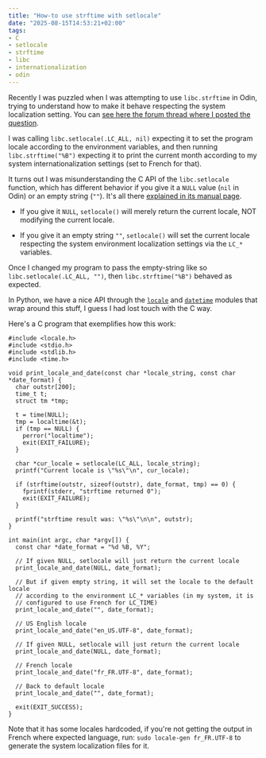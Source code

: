 ```yaml
---
title: "How-to use strftime with setlocale"
date: "2025-08-15T14:53:21+02:00"
tags:
- C
- setlocale
- strftime
- libc
- internationalization
- odin
---
```


Recently I was puzzled when I was attempting to use `libc.strftime` in Odin,
trying to understand how to make it behave respecting the system localization
setting. You can [see here the forum thread where I posted the question](https://forum.odin-lang.org/t/why-is-strftime-not-respecting-locale/1201).

I was calling `libc.setlocale(.LC_ALL, nil)` expecting it to set the program locale according to the environment variables, and then running `libc.strftime("%B")` expecting it to print the current month according to my system internationalization settings (set to French for that).

It turns out I was misunderstanding the C API of the `libc.setlocale` function,
which has different behavior if you give it a `NULL` value (`nil` in Odin)
or an empty string (`""`). It's all there [explained in its manual page](https://www.man7.org/linux/man-pages/man3/setlocale.3.html).

* If you give it `NULL`, `setlocale()` will merely return the current locale, NOT modifying the current locale.

* If you give it an empty string `""`, `setlocale()` will set the current locale respecting the system environment localization settings via the `LC_*` variables.

Once I changed my program to pass the empty-string like so `libc.setlocale(.LC_ALL, "")`, then `libc.strftime("%B")` behaved as expected.

In Python, we have a nice API through the [`locale`](https://docs.python.org/3/library/locale.html) and [`datetime`](https://docs.python.org/3/library/datetime.html) modules that wrap around this stuff, I guess I had lost touch with the C way.

Here's a C program that exemplifies how this work:

```
#include <locale.h>
#include <stdio.h>
#include <stdlib.h>
#include <time.h>

void print_locale_and_date(const char *locale_string, const char *date_format) {
  char outstr[200];
  time_t t;
  struct tm *tmp;

  t = time(NULL);
  tmp = localtime(&t);
  if (tmp == NULL) {
    perror("localtime");
    exit(EXIT_FAILURE);
  }

  char *cur_locale = setlocale(LC_ALL, locale_string);
  printf("Current locale is \"%s\"\n", cur_locale);

  if (strftime(outstr, sizeof(outstr), date_format, tmp) == 0) {
    fprintf(stderr, "strftime returned 0");
    exit(EXIT_FAILURE);
  }

  printf("strftime result was: \"%s\"\n\n", outstr);
}

int main(int argc, char *argv[]) {
  const char *date_format = "%d %B, %Y";

  // If given NULL, setlocale will just return the current locale
  print_locale_and_date(NULL, date_format);

  // But if given empty string, it will set the locale to the default locale
  // according to the environment LC_* variables (in my system, it is
  // configured to use French for LC_TIME)
  print_locale_and_date("", date_format);

  // US English locale
  print_locale_and_date("en_US.UTF-8", date_format);

  // If given NULL, setlocale will just return the current locale
  print_locale_and_date(NULL, date_format);

  // French locale
  print_locale_and_date("fr_FR.UTF-8", date_format);

  // Back to default locale
  print_locale_and_date("", date_format);

  exit(EXIT_SUCCESS);
}
```

Note that it has some locales hardcoded, if you're not getting the output in French where expected language, run: `sudo locale-gen fr_FR.UTF-8` to generate the system localization files for it.
